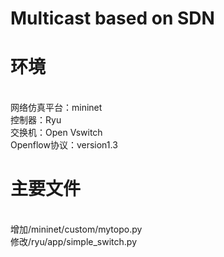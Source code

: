 # Multicast based on SDN
# 环境
<br>网络仿真平台：mininet
<br>控制器：Ryu
<br>交换机：Open Vswitch
<br>Openflow协议：version1.3
# 主要文件
<br>增加/mininet/custom/mytopo.py
<br>修改/ryu/app/simple_switch.py
